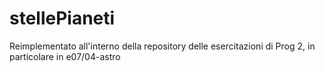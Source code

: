 # stellePianeti

Reimplementato all'interno della repository delle esercitazioni di Prog 2, in particolare in e07/04-astro
